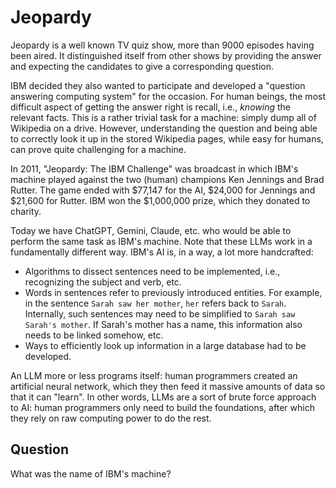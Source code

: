# Jeopardy

Jeopardy is a well known TV quiz show, more than 9000 episodes having been aired.
It distinguished itself from other shows by providing the answer and expecting the candidates to give a corresponding question.

IBM decided they also wanted to participate and developed a "question answering computing system" for the occasion.
For human beings, the most difficult aspect of getting the answer right is recall, i.e., *knowing* the relevant facts.
This is a rather trivial task for a machine: simply dump all of Wikipedia on a drive.
However, understanding the question and being able to correctly look it up in the stored Wikipedia pages, while easy for humans, can prove quite challenging for a machine.

In 2011, "Jeopardy: The IBM Challenge" was broadcast in which IBM's machine played against the two (human) champions Ken Jennings and Brad Rutter.
The game ended with $77,147 for the AI, $24,000 for Jennings and $21,600 for Rutter.
IBM won the $1,000,000 prize, which they donated to charity.

Today we have ChatGPT, Gemini, Claude, etc. who would be able to perform the same task as IBM's machine.
Note that these LLMs work in a fundamentally different way.
IBM's AI is, in a way, a lot more handcrafted:

* Algorithms to dissect sentences need to be implemented, i.e., recognizing the subject and verb, etc.
* Words in sentences refer to previously introduced entities.
  For example, in the sentence `Sarah saw her mother`, `her` refers back to `Sarah`.
  Internally, such sentences may need to be simplified to `Sarah saw Sarah's mother`.
  If Sarah's mother has a name, this information also needs to be linked somehow, etc.
* Ways to efficiently look up information in a large database had to be developed.

An LLM more or less programs itself: human programmers created an artificial neural network, which they then feed it massive amounts of data so that it can "learn".
In other words, LLMs are a sort of brute force approach to AI: human programmers only need to build the foundations, after which they rely on raw computing power to do the rest.

## Question

What was the name of IBM's machine?
